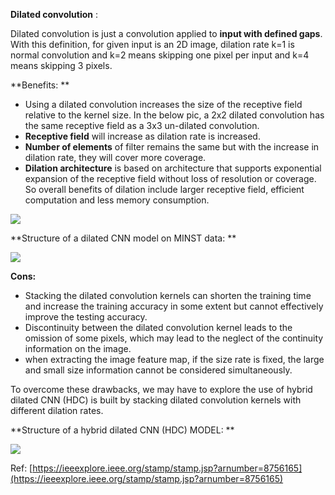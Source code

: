 **Dilated convolution** :

Dilated convolution is just a convolution applied to **input with defined gaps**. With this definition, for given input is an 2D image, dilation rate k=1 is normal convolution and k=2 means skipping one pixel per input and k=4 means skipping 3 pixels.

**Benefits: **

- Using a dilated convolution increases the size of the receptive field relative to the kernel size. In the below pic, a 2x2 dilated convolution has the same receptive field as a 3x3 un-dilated convolution.
- **Receptive field**  will increase as dilation rate is increased.
- **Number of elements**  of filter remains the same but with the increase in dilation rate, they will cover more coverage.
- **Dilation architecture**  is based on architecture that supports exponential expansion of the receptive field without loss of resolution or coverage. So overall benefits of dilation include larger receptive field, efficient computation and less memory consumption.

![](RackMultipart20210614-4-1qbwg4z_html_8f7209a1a5b14fb9.jpg)

**Structure of a dilated CNN model on MINST data: **

![](RackMultipart20210614-4-1qbwg4z_html_e51c5d609b400fcb.png)

**Cons:**

- Stacking the dilated convolution kernels can shorten the training time and increase the training accuracy in some extent but cannot effectively improve the testing accuracy.
- Discontinuity between the dilated convolution kernel leads to the omission of some pixels, which may lead to the neglect of the continuity information on the image.
- when extracting the image feature map, if the size rate is fixed, the large and small size information cannot be considered simultaneously.

To overcome these drawbacks, we may have to explore the use of hybrid dilated CNN (HDC) is built by stacking dilated convolution kernels with different dilation rates.

**Structure of a hybrid dilated CNN (HDC) MODEL: **

![](RackMultipart20210614-4-1qbwg4z_html_9399adab269ce09f.png)

Ref: [https://ieeexplore.ieee.org/stamp/stamp.jsp?arnumber=8756165](https://ieeexplore.ieee.org/stamp/stamp.jsp?arnumber=8756165)
